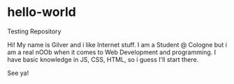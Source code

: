 # hello-world
Testing Repository

Hi!
My name is Gilver and i like Internet stuff. I am a Student @ Cologne but i am a real nOOb when it comes to Web Development and programming. I have basic knowledge in JS, CSS, HTML, so i guess I'll start there.

See ya!
